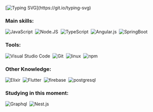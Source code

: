 [![Typing SVG](https://readme-typing-svg.herokuapp.com/?color=fff&size=35&center=true&vCenter=true&width=1000&lines=HELLO,+My+name+is+Leonardo+but+you+can+call+me+Leo;)](https://git.io/typing-svg)

### Main skills:
![JavaScript](https://img.shields.io/badge/-JavaScript-0D1117?style=for-the-badge&logo=javascript&labelColor=0D1117&textColor=0D1117)&nbsp;
![Node.JS](https://img.shields.io/badge/-Node.JS-0D1117?style=for-the-badge&logo=node.js&labelColor=0D1117&textColor=0D1117)&nbsp;
![TypeScript](https://img.shields.io/badge/-TypeScript-0D1117?style=for-the-badge&logo=typescript&labelColor=0D1117&textColor=0D1117)&nbsp;
![Angular.js](https://img.shields.io/badge/-Angular.js-0D1117?style=for-the-badge&logo=angular&labelColor=0D1117&textColor=0D1117)&nbsp;
![SpringBoot](https://img.shields.io/badge/-SpringBoot-0D1117?style=for-the-badge&logo=springboot&labelColor=0D1117&textColor=0D1117)&nbsp;


### Tools:
![Visual Studio Code](https://img.shields.io/badge/-Visual%20Studio%20Code-0D1117?style=for-the-badge&logo=visual-studio-code&logoColor=007ACC&labelColor=0D1117)&nbsp;
 ![Git](https://img.shields.io/badge/-Git-0D1117?style=for-the-badge&logo=git&labelColor=0D1117)&nbsp;
![linux](https://img.shields.io/badge/-linux-0D1117?style=for-the-badge&logo=linux&labelColor=0D1117)&nbsp;
![npm](https://img.shields.io/badge/-npm-0D1117?style=for-the-badge&logo=npm&labelColor=0D1117)&nbsp;


### Other Knowledge:
![Elixir](https://img.shields.io/badge/-elixir-0D1117?style=for-the-badge&logo=elixir&logoColor=A020F0&labelColor=0D1117)&nbsp;
![Flutter](https://img.shields.io/badge/-Flutter-0D1117?style=for-the-badge&logo=flutter&labelColor=0D1117)&nbsp;
![firebase](https://img.shields.io/badge/-Firebase-0D1117?style=for-the-badge&logo=firebase&labelColor=0D1117)&nbsp;
![postgresql](https://img.shields.io/badge/-postgresql-0D1117?style=for-the-badge&logo=postgresql&labelColor=0D1117)&nbsp;
  
### Studying in this moment:
![Graphql](https://img.shields.io/badge/-Graphql-0D1117?style=for-the-badge&logo=graphql&labelColor=0D1117&textColor=0D1117)&nbsp;
![Nest.js](https://img.shields.io/badge/-Nest.js-0D1117?style=for-the-badge&logo=nest.js&labelColor=0D1117&textColor=0D1117)&nbsp;
